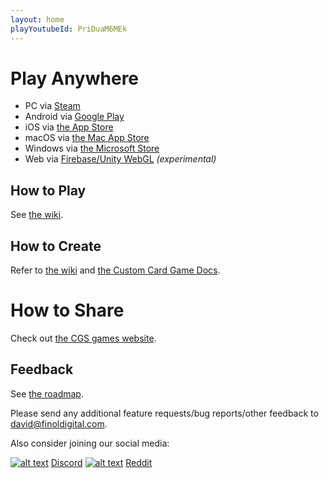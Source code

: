 ```yaml
---
layout: home
playYoutubeId: PriDuaM6MEk
---
```


# Play Anywhere
- PC via [Steam](https://store.steampowered.com/app/1742850/Card_Game_Simulator/)
- Android via [Google Play](https://play.google.com/store/apps/details?id=com.finoldigital.cardgamesim)
- iOS via [the App Store](https://apps.apple.com/us/app/card-game-simulator/id1392877362?ls=1)
- macOS via [the Mac App Store](https://apps.apple.com/us/app/card-game-simulator/id1398206553?ls=1&mt=12)
- Windows via [the Microsoft Store](https://www.microsoft.com/en-us/p/card-game-simulator/9N96N5S4W3J0)
- Web via [Firebase/Unity WebGL](https://cgs.gg/) *(experimental)*

## How to Play

See [the wiki](https://github.com/finol-digital/Card-Game-Simulator/wiki).

## How to Create

Refer to [the wiki](https://github.com/finol-digital/Card-Game-Simulator/wiki/Crash-Course-into-Game-Development-with-CGS) and [the Custom Card Game Docs](custom.html).

# How to Share

Check out [the CGS games website](https://cgs.games).

## Feedback

See [the roadmap](roadmap.html). 

Please send any additional feature requests/bug reports/other feedback to <david@finoldigital.com>.

Also consider joining our social media:

[![alt text][1.1]][1] [Discord](http://discord.cardgamesimulator.com) 
[![alt text][2.1]][2] [Reddit](http://reddit.cardgamesimulator.com) 

[1.1]: https://i.imgur.com/oea5DvA.png (discord icon with padding)
[2.1]: https://i.imgur.com/RyNV7tK.png (reddit icon with padding)

[1]: http://discord.cardgamesimulator.com
[2]: http://reddit.cardgamesimulator.com

